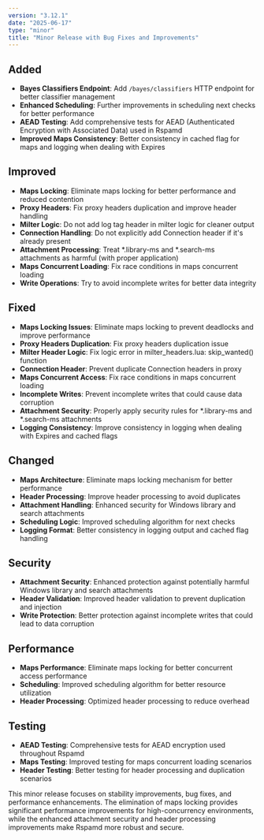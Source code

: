 ```yaml
---
version: "3.12.1"
date: "2025-06-17"
type: "minor"
title: "Minor Release with Bug Fixes and Improvements"
---
```


## Added
- **Bayes Classifiers Endpoint**: Add `/bayes/classifiers` HTTP endpoint for better classifier management
- **Enhanced Scheduling**: Further improvements in scheduling next checks for better performance
- **AEAD Testing**: Add comprehensive tests for AEAD (Authenticated Encryption with Associated Data) used in Rspamd
- **Improved Maps Consistency**: Better consistency in cached flag for maps and logging when dealing with Expires

## Improved
- **Maps Locking**: Eliminate maps locking for better performance and reduced contention
- **Proxy Headers**: Fix proxy headers duplication and improve header handling
- **Milter Logic**: Do not add log tag header in milter logic for cleaner output
- **Connection Handling**: Do not explicitly add Connection header if it's already present
- **Attachment Processing**: Treat *.library-ms and *.search-ms attachments as harmful (with proper application)
- **Maps Concurrent Loading**: Fix race conditions in maps concurrent loading
- **Write Operations**: Try to avoid incomplete writes for better data integrity

## Fixed
- **Maps Locking Issues**: Eliminate maps locking to prevent deadlocks and improve performance
- **Proxy Headers Duplication**: Fix proxy headers duplication issue
- **Milter Header Logic**: Fix logic error in milter_headers.lua: skip_wanted() function
- **Connection Header**: Prevent duplicate Connection headers in proxy
- **Maps Concurrent Access**: Fix race conditions in maps concurrent loading
- **Incomplete Writes**: Prevent incomplete writes that could cause data corruption
- **Attachment Security**: Properly apply security rules for *.library-ms and *.search-ms attachments
- **Logging Consistency**: Improve consistency in logging when dealing with Expires and cached flags

## Changed
- **Maps Architecture**: Eliminate maps locking mechanism for better performance
- **Header Processing**: Improve header processing to avoid duplicates
- **Attachment Handling**: Enhanced security for Windows library and search attachments
- **Scheduling Logic**: Improved scheduling algorithm for next checks
- **Logging Format**: Better consistency in logging output and cached flag handling

## Security
- **Attachment Security**: Enhanced protection against potentially harmful Windows library and search attachments
- **Header Validation**: Improved header validation to prevent duplication and injection
- **Write Protection**: Better protection against incomplete writes that could lead to data corruption

## Performance
- **Maps Performance**: Eliminate maps locking for better concurrent access performance
- **Scheduling**: Improved scheduling algorithm for better resource utilization
- **Header Processing**: Optimized header processing to reduce overhead

## Testing
- **AEAD Testing**: Comprehensive tests for AEAD encryption used throughout Rspamd
- **Maps Testing**: Improved testing for maps concurrent loading scenarios
- **Header Testing**: Better testing for header processing and duplication scenarios

This minor release focuses on stability improvements, bug fixes, and performance enhancements. The elimination of maps locking provides significant performance improvements for high-concurrency environments, while the enhanced attachment security and header processing improvements make Rspamd more robust and secure. 